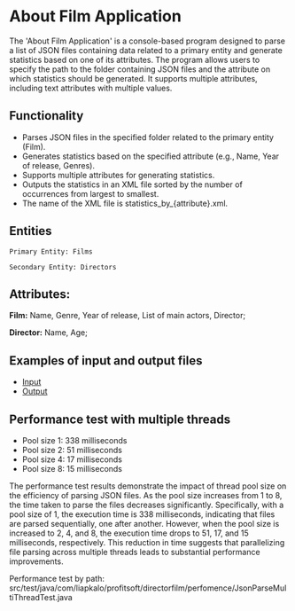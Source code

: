 # About Film Application

The 'About Film Application' is a console-based program designed to parse a list of JSON files containing
data related to a primary entity and generate statistics based on one of its attributes. The program allows
users to specify the path to the folder containing JSON files and the attribute on which statistics should be
generated. It supports multiple attributes, including text attributes with multiple values.



## Functionality

- Parses JSON files in the specified folder related to the primary entity (Film).
- Generates statistics based on the specified attribute (e.g., Name, Year of release, Genres).
- Supports multiple attributes for generating statistics.
- Outputs the statistics in an XML file sorted by the number of occurrences from largest to smallest.
- The name of the XML file is statistics_by_{attribute}.xml.


## Entities

`Primary Entity: Films`

`Secondary Entity: Directors`


## Attributes:

**Film:**
Name,
Genre,
Year of release,
List of main actors,
Director;

**Director:**
Name,
Age;


## Examples of input and output files

 - [Input](https://github.com/JuliaLiapkalo/about-film-app/tree/master/src/main/resources/films)
 - [Output](https://github.com/JuliaLiapkalo/about-film-app/blob/master/statistics_by_mainActors.xml)



## Performance test with multiple threads

 - Pool size 1: 338 milliseconds
 - Pool size 2: 51 milliseconds
 - Pool size 4: 17 milliseconds
 - Pool size 8: 15 milliseconds

The performance test results demonstrate the impact of thread pool size on the efficiency of parsing JSON files. 
As the pool size increases from 1 to 8, the time taken to parse the files decreases significantly.
Specifically, with a pool size of 1, the execution time is 338 milliseconds, indicating that files are parsed 
sequentially, one after another. However, when the pool size is increased to 2, 4, and 8, the execution time drops to 
51, 17, and 15 milliseconds, respectively. This reduction in time suggests that parallelizing file parsing across
multiple threads leads to substantial performance improvements.

Performance test by path: src/test/java/com/liapkalo/profitsoft/directorfilm/perfomence/JsonParseMultiThreadTest.java


